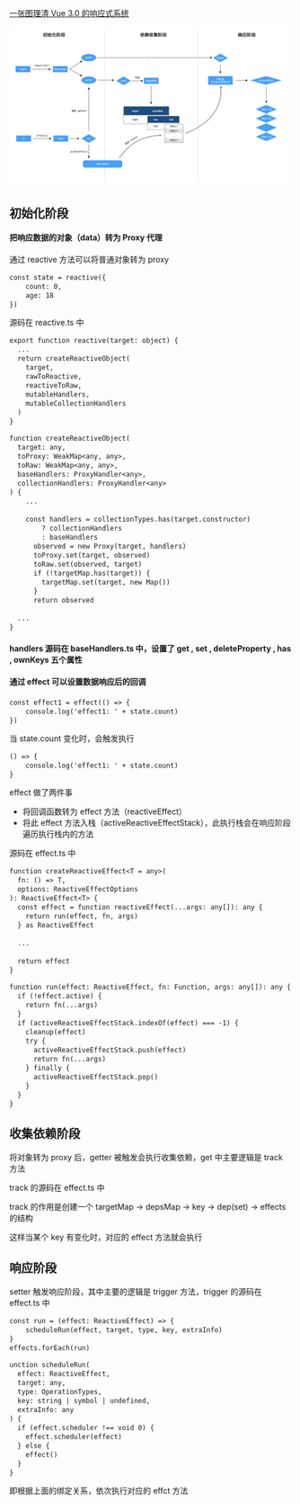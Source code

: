 
<a href="https://segmentfault.com/a/1190000020629159">一张图理清 Vue 3.0 的响应式系统</a>

<img src="https://github.com/HanLess/vue-analysis/blob/master/vue3/imgs/vue3%E5%93%8D%E5%BA%94%E5%BC%8F%E6%95%B0%E6%8D%AE.jpeg" />

## 初始化阶段

#### 把响应数据的对象（data）转为 Proxy 代理

通过 reactive 方法可以将普通对象转为 proxy

```
const state = reactive({
    count: 0,
    age: 18
})
```

源码在 reactive.ts 中 

```
export function reactive(target: object) {
  ...
  return createReactiveObject(
    target,
    rawToReactive,
    reactiveToRaw,
    mutableHandlers,
    mutableCollectionHandlers
  )
}
```

```
function createReactiveObject(
  target: any,
  toProxy: WeakMap<any, any>,
  toRaw: WeakMap<any, any>,
  baseHandlers: ProxyHandler<any>,
  collectionHandlers: ProxyHandler<any>
) {
    ...
    
    const handlers = collectionTypes.has(target.constructor)
        ? collectionHandlers
        : baseHandlers
      observed = new Proxy(target, handlers)
      toProxy.set(target, observed)
      toRaw.set(observed, target)
      if (!targetMap.has(target)) {
        targetMap.set(target, new Map())
      }
      return observed
  
  ...
}
```

#### handlers 源码在 baseHandlers.ts 中，设置了 get , set , deleteProperty , has , ownKeys 五个属性

#### 通过 effect 可以设置数据响应后的回调

```
const effect1 = effect(() => {
    console.log('effect1: ' + state.count)
})
```

当 state.count 变化时，会触发执行

```
() => {
    console.log('effect1: ' + state.count)
}
```

effect 做了两件事

- 将回调函数转为 effect 方法（reactiveEffect）
- 将此 effect 方法入栈（activeReactiveEffectStack），此执行栈会在响应阶段遍历执行栈内的方法

源码在 effect.ts 中

```
function createReactiveEffect<T = any>(
  fn: () => T,
  options: ReactiveEffectOptions
): ReactiveEffect<T> {
  const effect = function reactiveEffect(...args: any[]): any {
    return run(effect, fn, args)
  } as ReactiveEffect
  
  ...
  
  return effect
}
```

```
function run(effect: ReactiveEffect, fn: Function, args: any[]): any {
  if (!effect.active) {
    return fn(...args)
  }
  if (activeReactiveEffectStack.indexOf(effect) === -1) {
    cleanup(effect)
    try {
      activeReactiveEffectStack.push(effect)
      return fn(...args)
    } finally {
      activeReactiveEffectStack.pop()
    }
  }
}
```

## 收集依赖阶段

将对象转为 proxy 后，getter 被触发会执行收集依赖，get 中主要逻辑是 track 方法

track 的源码在 effect.ts 中

track 的作用是创建一个 targetMap -> depsMap -> key -> dep(set) -> effects 的结构

这样当某个 key 有变化时，对应的 effect 方法就会执行


## 响应阶段

setter 触发响应阶段，其中主要的逻辑是 trigger 方法，trigger 的源码在 effect.ts 中

```
const run = (effect: ReactiveEffect) => {
    scheduleRun(effect, target, type, key, extraInfo)
}
effects.forEach(run)
```

```
unction scheduleRun(
  effect: ReactiveEffect,
  target: any,
  type: OperationTypes,
  key: string | symbol | undefined,
  extraInfo: any
) {
  if (effect.scheduler !== void 0) {
    effect.scheduler(effect)
  } else {
    effect()
  }
}
```

即根据上面的绑定关系，依次执行对应的 effct 方法

